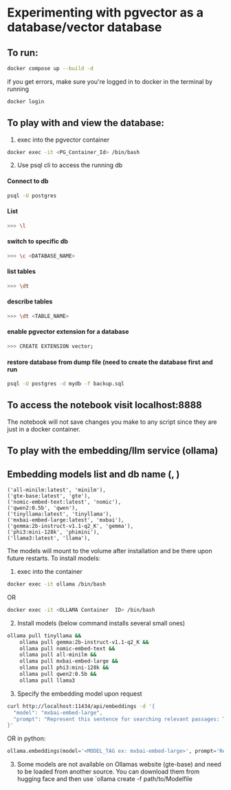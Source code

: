 # Experimenting with pgvector as a database/vector database
## To run:

```bash
docker compose up --build -d
```

if you get errors, make sure you're logged in to docker in the terminal by running
```bash
docker login
```

## To play with and view the database:
1. exec into the pgvector container
```bash
docker exec -it <PG_Container_Id> /bin/bash
```

2. Use psql cli to access the running db
#### Connect to db
```bash
psql -U postgres
```

#### List
```bash
>>> \l
```

#### switch to specific db
```bash
>>> \c <DATABASE_NAME>
```

#### list tables
```bash
>>> \dt
```

#### describe tables
```bash
>>> \dt <TABLE_NAME>
```

#### enable pgvector extension for a database
```bash
>>> CREATE EXTENSION vector;
```

#### restore database from dump file (need to create the database first and run
```bash
psql -U postgres -d mydb -f backup.sql
```

## To access the notebook visit localhost:8888
The notebook will not save changes you make to any script since they are just in a docker container.

## To play with the embedding/llm service (ollama)
## Embedding models list and db name (<model-name>, <database name>)
    ('all-minilm:latest', 'minilm'),
    ('gte-base:latest', 'gte'),
    ('nomic-embed-text:latest', 'nomic'),
    ('qwen2:0.5b', 'qwen'),
    ('tinyllama:latest', 'tinyllama'),
    ('mxbai-embed-large:latest', 'mxbai'),
    ('gemma:2b-instruct-v1.1-q2_K', 'gemma'),
    ('phi3:mini-128k', 'phimini'),
    ('llama3:latest', 'llama'),
The models will mount to the volume after installation and be there upon future restarts. To install models:

1. exec into the container
```bash
docker exec -it ollama /bin/bash
```
OR
```bash
docker exec -it <OLLAMA Container  ID> /bin/bash
```

2. Install models (below command installs several small ones)
```bash
ollama pull tinyllama && 
    ollama pull gemma:2b-instruct-v1.1-q2_K && 
    ollama pull nomic-embed-text && 
    ollama pull all-minilm &&
    ollama pull mxbai-embed-large &&
    ollama pull phi3:mini-128k &&
    ollama pull qwen2:0.5b &&
    ollama pull llama3
```

3. Specify the embedding model upon request
```bash
curl http://localhost:11434/api/embeddings -d '{
  "model": "mxbai-embed-large",
  "prompt": "Represent this sentence for searching relevant passages: The sky is blue because of Rayleigh scattering"
}'
```
OR in python:
```python
ollama.embeddings(model='<MODEL_TAG ex: mxbai-embed-large>', prompt='Represent this sentence for searching relevant passages: The sky is blue because of Rayleigh scattering')
```
3. Some models are not available on Ollamas website (gte-base) and need to be loaded from another source. You can download them from hugging face and then use `ollama create -f path/to/Modelfile <What you want to name the model>
